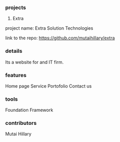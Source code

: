 ### projects
1. Extra
 
project name: Extra Solution Technologies

link to the repo: https://github.com/mutaihillary/extra

### details
Its  a website for and IT firm.

### features
Home page
Service
Portofolio
Contact us
### tools 
Foundation Framework
### contributors
Mutai Hillary

